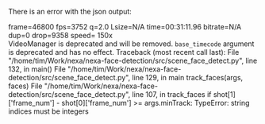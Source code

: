 
There is an error with the json output:

frame=46800 fps=3752 q=2.0 Lsize=N/A time=00:31:11.96 bitrate=N/A dup=0 drop=9358 speed= 150x    
VideoManager is deprecated and will be removed.
`base_timecode` argument is deprecated and has no effect.
Traceback (most recent call last):
  File "/home/tim/Work/nexa/nexa-face-detection/src/scene_face_detect.py", line 132, in <module>
    main()
  File "/home/tim/Work/nexa/nexa-face-detection/src/scene_face_detect.py", line 129, in main
    track_faces(args, faces)
  File "/home/tim/Work/nexa/nexa-face-detection/src/scene_face_detect.py", line 107, in track_faces
    if shot[1]['frame_num'] - shot[0]['frame_num'] >= args.minTrack:
TypeError: string indices must be integers
